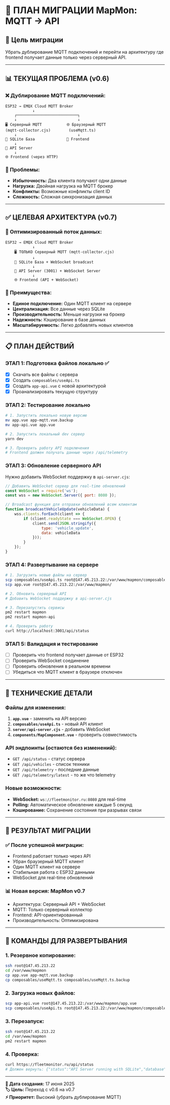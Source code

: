 # 🔄 **ПЛАН МИГРАЦИИ MapMon: MQTT → API**

## 🎯 **Цель миграции**
Убрать дублирование MQTT подключений и перейти на архитектуру где frontend получает данные только через серверный API.

---

## 📊 **ТЕКУЩАЯ ПРОБЛЕМА (v0.6)**

### ❌ Дублирование MQTT подключений:
```
ESP32 → EMQX Cloud MQTT Broker
            ↓
    ┌───────────────────────────┐
    ↓                           ↓
🖥️ Серверный MQTT           🌐 Браузерный MQTT
(mqtt-collector.cjs)        (useMqtt.ts)
    ↓                           ↓
💾 SQLite База              📱 Frontend
    ↓
🔗 API Server
    ↓
🌐 Frontend (через HTTP)
```

### 🚨 Проблемы:
- **Избыточность:** Два клиента получают одни данные
- **Нагрузка:** Двойная нагрузка на MQTT брокер
- **Конфликты:** Возможные конфликты client ID
- **Сложность:** Сложная синхронизация данных

---

## ✅ **ЦЕЛЕВАЯ АРХИТЕКТУРА (v0.7)**

### 🎯 Оптимизированный поток данных:
```
ESP32 → EMQX Cloud MQTT Broker
            ↓
    🖥️ ТОЛЬКО Серверный MQTT (mqtt-collector.cjs)
            ↓
    💾 SQLite База + WebSocket broadcast
            ↓
    🔗 API Server (3001) + WebSocket Server
            ↓
    🌐 Frontend (API + WebSocket)
```

### 🚀 Преимущества:
- **Единое подключение:** Один MQTT клиент на сервере
- **Централизация:** Все данные через SQLite
- **Производительность:** Меньше нагрузки на брокер
- **Надежность:** Кэширование в базе данных
- **Масштабируемость:** Легко добавлять новых клиентов

---

## 📋 **ПЛАН ДЕЙСТВИЙ**

### **ЭТАП 1: Подготовка файлов локально** ✅
- [x] Скачать все файлы с сервера
- [x] Создать `composables/useApi.ts`
- [x] Создать `app-api.vue` с новой архитектурой
- [x] Проанализировать текущую структуру

### **ЭТАП 2: Тестирование локально**
```bash
# 1. Запустить локально новую версию
mv app.vue app-mqtt.vue.backup
mv app-api.vue app.vue

# 2. Запустить локальный dev сервер
yarn dev

# 3. Проверить работу API подключения
# Frontend должен получать данные через /api/telemetry
```

### **ЭТАП 3: Обновление серверного API** 
Нужно добавить WebSocket поддержку в `api-server.cjs`:

```javascript
// Добавить WebSocket сервер для real-time обновлений
const WebSocket = require('ws');
const wss = new WebSocket.Server({ port: 8080 });

// Broadcast функция для отправки обновлений всем клиентам
function broadcastVehicleUpdate(vehicleData) {
    wss.clients.forEach(client => {
        if (client.readyState === WebSocket.OPEN) {
            client.send(JSON.stringify({
                type: 'vehicle_update',
                data: vehicleData
            }));
        }
    });
}
```

### **ЭТАП 4: Развертывание на сервере**
```bash
# 1. Загрузить новые файлы на сервер
scp composables/useApi.ts root@147.45.213.22:/var/www/mapmon/composables/
scp app.vue root@147.45.213.22:/var/www/mapmon/

# 2. Обновить серверный API
# Добавить WebSocket поддержку в api-server.cjs

# 3. Перезапустить сервисы
pm2 restart mapmon
pm2 restart mapmon-api

# 4. Проверить работу
curl http://localhost:3001/api/status
```

### **ЭТАП 5: Валидация и тестирование**
- [ ] Проверить что frontend получает данные от ESP32
- [ ] Проверить WebSocket соединение
- [ ] Проверить обновления в реальном времени
- [ ] Убедиться что MQTT клиент в браузере отключен

---

## 🔧 **ТЕХНИЧЕСКИЕ ДЕТАЛИ**

### **Файлы для изменения:**
1. **`app.vue`** - заменить на API версию
2. **`composables/useApi.ts`** - новый API клиент  
3. **`server/api-server.cjs`** - добавить WebSocket
4. **`components/MapComponent.vue`** - проверить совместимость

### **API эндпоинты (остаются без изменений):**
- `GET /api/status` - статус сервера
- `GET /api/vehicles` - список техники
- `GET /api/telemetry` - последние данные
- `GET /api/telemetry/latest` - то же что telemetry

### **Новые возможности:**
- **WebSocket:** `ws://fleetmonitor.ru:8080` для real-time
- **Polling:** Автоматическое обновление каждые 5 секунд
- **Кэширование:** Сохранение состояния при разрывах связи

---

## 🎯 **РЕЗУЛЬТАТ МИГРАЦИИ**

### ✅ **После успешной миграции:**
- Frontend работает только через API
- Убран браузерный MQTT клиент
- Один MQTT клиент на сервере
- Стабильная работа с ESP32 данными
- WebSocket для real-time обновлений

### 📊 **Новая версия: MapMon v0.7**
- Архитектура: Серверный API + WebSocket
- MQTT: Только серверный коллектор
- Frontend: API-ориентированный
- Производительность: Оптимизирована

---

## 📝 **КОМАНДЫ ДЛЯ РАЗВЕРТЫВАНИЯ**

### 1. Резервное копирование:
```bash
ssh root@147.45.213.22
cd /var/www/mapmon
cp app.vue app-mqtt.vue.backup
cp composables/useMqtt.ts composables/useMqtt.ts.backup
```

### 2. Загрузка новых файлов:
```bash
scp app-api.vue root@147.45.213.22:/var/www/mapmon/app.vue
scp composables/useApi.ts root@147.45.213.22:/var/www/mapmon/composables/
```

### 3. Перезапуск:
```bash
ssh root@147.45.213.22
cd /var/www/mapmon
pm2 restart mapmon
```

### 4. Проверка:
```bash
curl https://fleetmonitor.ru/api/status
# Должен вернуть: {"status":"API Server running with SQLite","database":"connected"}
```

---

**📅 Дата создания:** 17 июня 2025  
**🏷️ Цель:** Переход с v0.6 на v0.7  
**⚡ Приоритет:** Высокий (убрать дублирование MQTT) 
